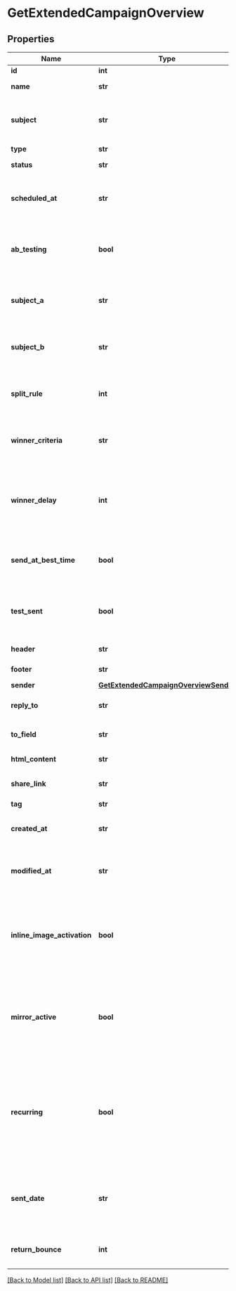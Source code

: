 # GetExtendedCampaignOverview

## Properties
Name | Type | Description | Notes
------------ | ------------- | ------------- | -------------
**id** | **int** | ID of the campaign | 
**name** | **str** | Name of the campaign | 
**subject** | **str** | Subject of the campaign. Only available if &#x60;abTesting&#x60; flag of the campaign is &#x60;false&#x60; | [optional] 
**type** | **str** | Type of campaign | 
**status** | **str** | Status of the campaign | 
**scheduled_at** | **str** | UTC date-time on which campaign is scheduled (YYYY-MM-DDTHH:mm:ss.SSSZ) | [optional] 
**ab_testing** | **bool** | Status of A/B Test for the campaign. abTesting &#x3D; false means it is disabled, &amp; abTesting &#x3D; true means it is enabled. | [optional] 
**subject_a** | **str** | Subject A of the ab-test campaign. Only available if &#x60;abTesting&#x60; flag of the campaign is &#x60;true&#x60; | [optional] 
**subject_b** | **str** | Subject B of the ab-test campaign. Only available if &#x60;abTesting&#x60; flag of the campaign is &#x60;true&#x60; | [optional] 
**split_rule** | **int** | The size of your ab-test groups. Only available if &#x60;abTesting&#x60; flag of the campaign is &#x60;true&#x60; | [optional] 
**winner_criteria** | **str** | Criteria for the winning version. Only available if &#x60;abTesting&#x60; flag of the campaign is &#x60;true&#x60; | [optional] 
**winner_delay** | **int** | The duration of the test in hours at the end of which the winning version will be sent. Only available if &#x60;abTesting&#x60; flag of the campaign is &#x60;true&#x60; | [optional] 
**send_at_best_time** | **bool** | It is true if you have chosen to send your campaign at best time, otherwise it is false | [optional] 
**test_sent** | **bool** | Retrieved the status of test email sending. (true&#x3D;Test email has been sent  false&#x3D;Test email has not been sent) | 
**header** | **str** | Header of the campaign | 
**footer** | **str** | Footer of the campaign | 
**sender** | [**GetExtendedCampaignOverviewSender**](GetExtendedCampaignOverviewSender.md) |  | 
**reply_to** | **str** | Email defined as the \&quot;Reply to\&quot; of the campaign | 
**to_field** | **str** | Customisation of the \&quot;to\&quot; field of the campaign | [optional] 
**html_content** | **str** | HTML content of the campaign | 
**share_link** | **str** | Link to share the campaign on social medias | [optional] 
**tag** | **str** | Tag of the campaign | [optional] 
**created_at** | **str** | Creation UTC date-time of the campaign (YYYY-MM-DDTHH:mm:ss.SSSZ) | 
**modified_at** | **str** | UTC date-time of last modification of the campaign (YYYY-MM-DDTHH:mm:ss.SSSZ) | 
**inline_image_activation** | **bool** | Status of inline image. inlineImageActivation &#x3D; false means image can’t be embedded, &amp; inlineImageActivation &#x3D; true means image can be embedded, in the email. | [optional] 
**mirror_active** | **bool** | Status of mirror links in campaign. mirrorActive &#x3D; false means mirror links are deactivated, &amp; mirrorActive &#x3D; true means mirror links are activated, in the campaign | [optional] 
**recurring** | **bool** | FOR TRIGGER ONLY ! Type of trigger campaign.recurring &#x3D; false means contact can receive the same Trigger campaign only once, &amp; recurring &#x3D; true means contact can receive the same Trigger campaign several times | [optional] 
**sent_date** | **str** | Sent UTC date-time of the campaign (YYYY-MM-DDTHH:mm:ss.SSSZ). Only available if &#39;status&#39; of the campaign is &#39;sent&#39; | [optional] 
**return_bounce** | **int** | Total number of non-delivered campaigns for a particular campaign id. | [optional] 

[[Back to Model list]](../README.md#documentation-for-models) [[Back to API list]](../README.md#documentation-for-api-endpoints) [[Back to README]](../README.md)



